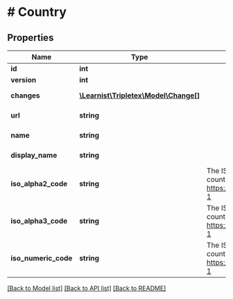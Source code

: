 # # Country

## Properties

Name | Type | Description | Notes
------------ | ------------- | ------------- | -------------
**id** | **int** |  | [optional]
**version** | **int** |  | [optional]
**changes** | [**\Learnist\Tripletex\Model\Change[]**](Change.md) |  | [optional] [readonly]
**url** | **string** |  | [optional] [readonly]
**name** | **string** |  | [optional] [readonly]
**display_name** | **string** |  | [optional] [readonly]
**iso_alpha2_code** | **string** | The ISO 3166-1 Alpha2 code of the country (2 letters). https://en.wikipedia.org/wiki/ISO_3166-1 | [optional] [readonly]
**iso_alpha3_code** | **string** | The ISO 3166-1 Alpha3 code of the country (3 letters). https://en.wikipedia.org/wiki/ISO_3166-1 | [optional] [readonly]
**iso_numeric_code** | **string** | The ISO 3166-1 numeric code of the country (3 digits). https://en.wikipedia.org/wiki/ISO_3166-1 | [optional] [readonly]

[[Back to Model list]](../../README.md#models) [[Back to API list]](../../README.md#endpoints) [[Back to README]](../../README.md)
